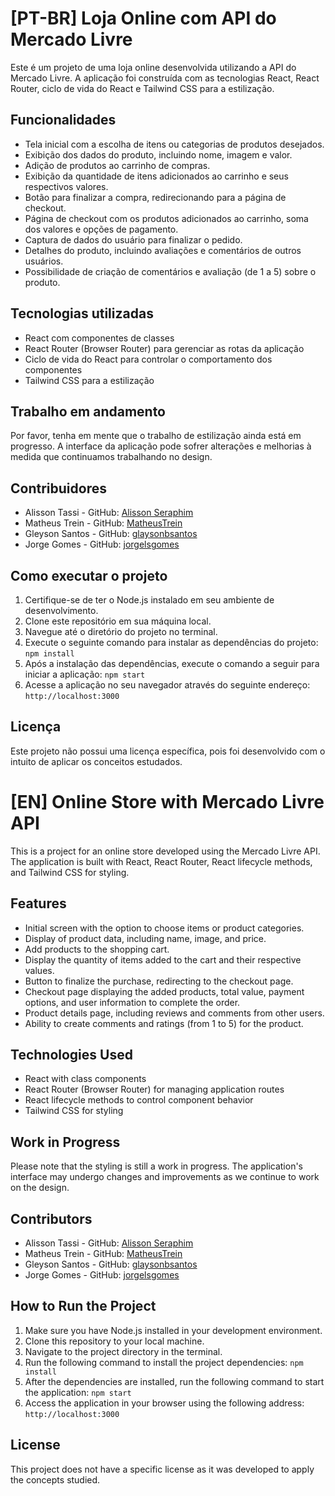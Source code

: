 # [PT-BR] Loja Online com API do Mercado Livre

Este é um projeto de uma loja online desenvolvida utilizando a API do Mercado Livre. A aplicação foi construída com as tecnologias React, React Router, ciclo de vida do React e Tailwind CSS para a estilização.

## Funcionalidades

- Tela inicial com a escolha de itens ou categorias de produtos desejados.
- Exibição dos dados do produto, incluindo nome, imagem e valor.
- Adição de produtos ao carrinho de compras.
- Exibição da quantidade de itens adicionados ao carrinho e seus respectivos valores.
- Botão para finalizar a compra, redirecionando para a página de checkout.
- Página de checkout com os produtos adicionados ao carrinho, soma dos valores e opções de pagamento.
- Captura de dados do usuário para finalizar o pedido.
- Detalhes do produto, incluindo avaliações e comentários de outros usuários.
- Possibilidade de criação de comentários e avaliação (de 1 a 5) sobre o produto.

## Tecnologias utilizadas

- React com componentes de classes
- React Router (Browser Router) para gerenciar as rotas da aplicação
- Ciclo de vida do React para controlar o comportamento dos componentes
- Tailwind CSS para a estilização

## Trabalho em andamento

Por favor, tenha em mente que o trabalho de estilização ainda está em progresso. A interface da aplicação pode sofrer alterações e melhorias à medida que continuamos trabalhando no design. 

## Contribuidores

- Alisson Tassi - GitHub: [Alisson Seraphim](https://github.com/AlissonSeraphim)
- Matheus Trein - GitHub: [MatheusTrein](https://github.com/MatheusTrein)
- Gleyson Santos - GitHub: [glaysonbsantos](https://github.com/glaysonbsantos)
- Jorge Gomes - GitHub: [jorgelsgomes](https://github.com/jorgelsgomes)

## Como executar o projeto

1. Certifique-se de ter o Node.js instalado em seu ambiente de desenvolvimento.
2. Clone este repositório em sua máquina local.
3. Navegue até o diretório do projeto no terminal.
4. Execute o seguinte comando para instalar as dependências do projeto: `npm install`
5. Após a instalação das dependências, execute o comando a seguir para iniciar a aplicação: `npm start`
6. Acesse a aplicação no seu navegador através do seguinte endereço: `http://localhost:3000`

## Licença

Este projeto não possui uma licença específica, pois foi desenvolvido com o intuito de aplicar os conceitos estudados.

# [EN] Online Store with Mercado Livre API

This is a project for an online store developed using the Mercado Livre API. The application is built with React, React Router, React lifecycle methods, and Tailwind CSS for styling.

## Features

- Initial screen with the option to choose items or product categories.
- Display of product data, including name, image, and price.
- Add products to the shopping cart.
- Display the quantity of items added to the cart and their respective values.
- Button to finalize the purchase, redirecting to the checkout page.
- Checkout page displaying the added products, total value, payment options, and user information to complete the order.
- Product details page, including reviews and comments from other users.
- Ability to create comments and ratings (from 1 to 5) for the product.

## Technologies Used

- React with class components
- React Router (Browser Router) for managing application routes
- React lifecycle methods to control component behavior
- Tailwind CSS for styling

## Work in Progress

Please note that the styling is still a work in progress. The application's interface may undergo changes and improvements as we continue to work on the design.

## Contributors

- Alisson Tassi - GitHub: [Alisson Seraphim](https://github.com/alissonseraphim)
- Matheus Trein - GitHub: [MatheusTrein](https://github.com/MatheusTrein)
- Gleyson Santos - GitHub: [glaysonbsantos](https://github.com/glaysonbsantos)
- Jorge Gomes - GitHub: [jorgelsgomes](https://github.com/jorgelsgomes)

## How to Run the Project

1. Make sure you have Node.js installed in your development environment.
2. Clone this repository to your local machine.
3. Navigate to the project directory in the terminal.
4. Run the following command to install the project dependencies: `npm install`
5. After the dependencies are installed, run the following command to start the application: `npm start`
6. Access the application in your browser using the following address: `http://localhost:3000`

## License

This project does not have a specific license as it was developed to apply the concepts studied.
